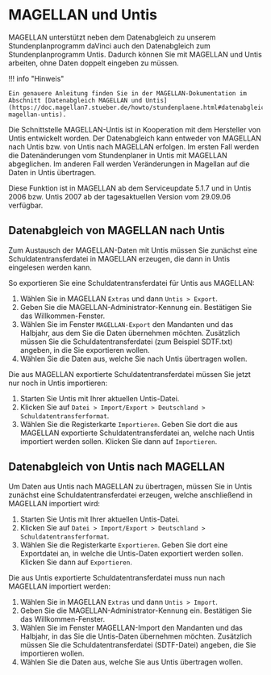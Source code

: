 # MAGELLAN und Untis

MAGELLAN unterstützt neben dem Datenabgleich zu unserem Stundenplanprogramm daVinci auch den Datenabgleich zum Stundenplanprogramm Untis. Dadurch können Sie mit MAGELLAN und Untis arbeiten, ohne Daten doppelt eingeben zu müssen.

!!! info "Hinweis"

    Ein genauere Anleitung finden Sie in der MAGELLAN-Dokumentation im Abschnitt [Datenabgleich MAGELLAN und Untis](https://doc.magellan7.stueber.de/howto/stundenplaene.html#datenabgleich-magellan-untis).

Die Schnittstelle MAGELLAN-Untis ist in Kooperation mit dem Hersteller von Untis entwickelt worden.
Der Datenabgleich kann entweder von MAGELLAN nach Untis bzw. von Untis nach MAGELLAN erfolgen. Im ersten Fall werden die Datenänderungen vom Stundenplaner in Untis mit MAGELLAN abgeglichen. Im anderen Fall werden Veränderungen in Magellan auf die Daten in Untis übertragen.

Diese Funktion ist in MAGELLAN ab dem Serviceupdate 5.1.7 und in Untis 2006 bzw. Untis 2007 ab der tagesaktuellen Version vom 29.09.06 verfügbar.

## Datenabgleich von MAGELLAN nach Untis

Zum Austausch der MAGELLAN-Daten mit Untis müssen Sie zunächst eine Schuldatentransferdatei in MAGELLAN erzeugen, die dann in Untis eingelesen werden kann.

So exportieren Sie eine Schuldatentransferdatei für Untis aus MAGELLAN:

1.	Wählen Sie in MAGELLAN `Extras` und dann `Untis > Export`.
2.	Geben Sie die MAGELLAN-Administrator-Kennung ein. Bestätigen Sie das Willkommen-Fenster.
3.	Wählen Sie im Fenster `MAGELLAN-Export` den Mandanten und das Halbjahr, aus dem Sie die Daten übernehmen möchten. Zusätzlich müssen Sie die Schuldatentransferdatei (zum Beispiel SDTF.txt) angeben, in die Sie exportieren wollen.
4.	Wählen Sie die Daten aus, welche Sie nach Untis übertragen wollen.


Die aus MAGELLAN exportierte Schuldatentransferdatei müssen Sie jetzt nur noch in Untis importieren:

1.	Starten Sie Untis mit Ihrer aktuellen Untis-Datei.
2.	Klicken Sie auf `Datei > Import/Export > Deutschland > Schuldatentransferformat`.
3.	Wählen Sie die Registerkarte `Importieren`. Geben Sie dort die aus MAGELLAN exportierte Schuldatentransferdatei an, welche nach Untis importiert werden sollen. Klicken Sie dann auf `Importieren`.

## Datenabgleich von Untis nach MAGELLAN

Um Daten aus Untis nach MAGELLAN zu übertragen, müssen Sie in Untis zunächst eine Schuldatentransferdatei erzeugen, welche anschließend in MAGELLAN importiert wird:

1.	Starten Sie Untis mit Ihrer aktuellen Untis-Datei.
2.	Klicken Sie auf `Datei > Import/Export > Deutschland > Schuldatentransferformat`.
3.	Wählen Sie die Registerkarte `Exportieren`. Geben Sie dort eine Exportdatei an, in welche die Untis-Daten exportiert werden sollen. Klicken Sie dann auf `Exportieren`.

Die aus Untis exportierte Schuldatentransferdatei muss nun nach MAGELLAN importiert werden:

1.	Wählen Sie in MAGELLAN `Extras` und dann `Untis > Import`.
2.	Geben Sie die MAGELLAN-Administrator-Kennung ein. Bestätigen Sie das Willkommen-Fenster.
3.	Wählen Sie im Fenster MAGELLAN-Import den Mandanten und das Halbjahr, in das Sie die Untis-Daten übernehmen möchten. Zusätzlich müssen Sie die Schuldatentransferdatei (SDTF-Datei) angeben, die Sie importieren wollen.
4.	Wählen Sie die Daten aus, welche Sie aus Untis übertragen wollen.
